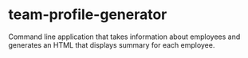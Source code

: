 # team-profile-generator
Command line application that takes information about employees and generates an HTML that displays summary for each employee.

